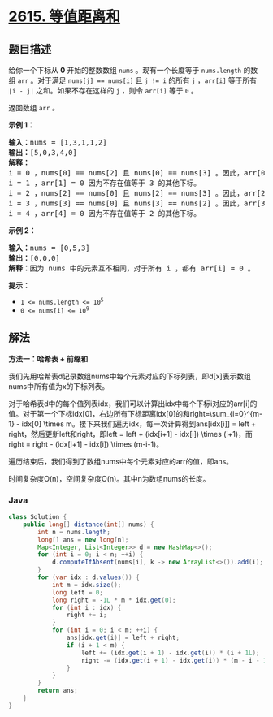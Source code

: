 # [2615. 等值距离和](https://leetcode.cn/problems/sum-of-distances)

## 题目描述

<p>给你一个下标从 <strong>0</strong> 开始的整数数组 <code>nums</code> 。现有一个长度等于 <code>nums.length</code> 的数组 <code>arr</code> 。对于满足 <code>nums[j] == nums[i]</code> 且 <code>j != i</code> 的所有 <code>j</code> ，<code>arr[i]</code> 等于所有 <code>|i - j|</code> 之和。如果不存在这样的 <code>j</code> ，则令 <code>arr[i]</code> 等于 <code>0</code> 。</p>

<p>返回数组<em> </em><code>arr</code><em> 。</em></p>

<p><strong>示例 1：</strong></p>

<pre>
<strong>输入：</strong>nums = [1,3,1,1,2]
<strong>输出：</strong>[5,0,3,4,0]
<strong>解释：</strong>
i = 0 ，nums[0] == nums[2] 且 nums[0] == nums[3] 。因此，arr[0] = |0 - 2| + |0 - 3| = 5 。 
i = 1 ，arr[1] = 0 因为不存在值等于 3 的其他下标。
i = 2 ，nums[2] == nums[0] 且 nums[2] == nums[3] 。因此，arr[2] = |2 - 0| + |2 - 3| = 3 。
i = 3 ，nums[3] == nums[0] 且 nums[3] == nums[2] 。因此，arr[3] = |3 - 0| + |3 - 2| = 4 。 
i = 4 ，arr[4] = 0 因为不存在值等于 2 的其他下标。
</pre>

<p><strong>示例 2：</strong></p>

<pre>
<strong>输入：</strong>nums = [0,5,3]
<strong>输出：</strong>[0,0,0]
<strong>解释：</strong>因为 nums 中的元素互不相同，对于所有 i ，都有 arr[i] = 0 。
</pre>

<p><strong>提示：</strong></p>

<ul>
	<li><code>1 &lt;= nums.length &lt;= 10<sup>5</sup></code></li>
	<li><code>0 &lt;= nums[i] &lt;= 10<sup>9</sup></code></li>
</ul>

## 解法

**方法一：哈希表 + 前缀和**

我们先用哈希表d记录数组nums中每个元素对应的下标列表，即d[x]表示数组nums中所有值为x的下标列表。

对于哈希表d中的每个值列表idx，我们可以计算出idx中每个下标i对应的arr[i]的值。对于第一个下标idx[0]，右边所有下标距离idx[0]的和right=\sum_{i=0}^{m-1} - idx[0] \times m。接下来我们遍历idx，每一次计算得到ans[idx[i]] = left + right，然后更新left和right，即left = left + (idx[i+1] - idx[i]) \times (i+1)，而right = right - (idx[i+1] - idx[i]) \times (m-i-1)。

遍历结束后，我们得到了数组nums中每个元素对应的arr的值，即ans。

时间复杂度O(n)，空间复杂度O(n)。其中n为数组nums的长度。

### **Java**

```java
class Solution {
    public long[] distance(int[] nums) {
        int n = nums.length;
        long[] ans = new long[n];
        Map<Integer, List<Integer>> d = new HashMap<>();
        for (int i = 0; i < n; ++i) {
            d.computeIfAbsent(nums[i], k -> new ArrayList<>()).add(i);
        }
        for (var idx : d.values()) {
            int m = idx.size();
            long left = 0;
            long right = -1L * m * idx.get(0);
            for (int i : idx) {
                right += i;
            }
            for (int i = 0; i < m; ++i) {
                ans[idx.get(i)] = left + right;
                if (i + 1 < m) {
                    left += (idx.get(i + 1) - idx.get(i)) * (i + 1L);
                    right -= (idx.get(i + 1) - idx.get(i)) * (m - i - 1L);
                }
            }
        }
        return ans;
    }
}
```
